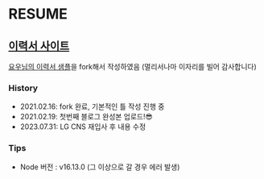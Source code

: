 # RESUME


## [이력서 사이트](https://wnjoon.github.io/resume)


[요우님의 이력서 샘플](uyu_readme.md)을 fork해서 작성하였음 
(멀리서나마 이자리를 빌어 감사합니다)



### History

- 2021.02.16: fork 완료, 기본적인 틀 작성 진행 중
- 2021.02.19: 첫번째 블로그 완성본 업로드!😎
- 2023.07.31: LG CNS 재입사 후 내용 수정


### Tips

- Node 버전 : v16.13.0 (그 이상으로 갈 경우 에러 발생)